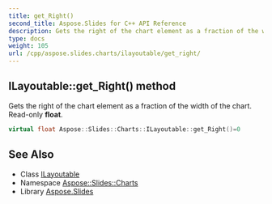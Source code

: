 ```yaml
---
title: get_Right()
second_title: Aspose.Slides for C++ API Reference
description: Gets the right of the chart element as a fraction of the width of the chart. Read-only float.
type: docs
weight: 105
url: /cpp/aspose.slides.charts/ilayoutable/get_right/
---
```

## ILayoutable::get_Right() method


Gets the right of the chart element as a fraction of the width of the chart. Read-only **float**.

```cpp
virtual float Aspose::Slides::Charts::ILayoutable::get_Right()=0
```

## See Also

* Class [ILayoutable](./)
* Namespace [Aspose::Slides::Charts](../)
* Library [Aspose.Slides](../../)